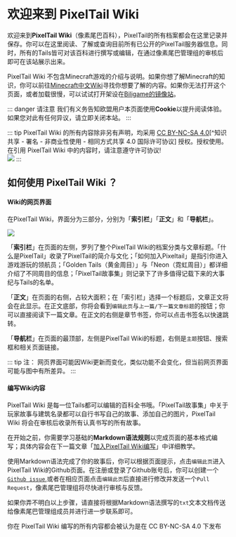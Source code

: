 # 欢迎来到 PixelTail Wiki

欢迎来到**PixelTail Wiki**（像素尾巴百科），PixelTail的所有档案都会在这里记录并保存。你可以在这里阅读、了解或查询目前所有已公开的PixelTail服务器信息。同时，所有的Tails皆可对该百科进行撰写或编辑，在通过像素尾巴管理组的审核后即可在该站展示出来。

PixelTail Wiki 不包含Minecraft游戏的介绍与说明。如果你想了解Minecraft的知识，你可以前往[Minecraft中文Wiki](https://minecraft-zh.gamepedia.com/Minecraft_Wiki)寻找你想要了解的内容。如果你无法打开这个页面，或者加载很慢，可以试试打开架设在[Biligame的镜像站](https://wiki.biligame.com/mc/Minecraft_Wiki)。

::: danger 请注意
我们有义务告知欧盟用户本页面使用**Cookie**以提升阅读体验。如果您对此有任何异议，请立即关闭本站。
:::

::: tip
PixelTail Wiki 的所有内容除非另有声明，均采用 [CC BY-NC-SA 4.0](https://creativecommons.org/licenses/by-nc-sa/4.0/)[^知识共享 - 署名 - 非商业性使用 - 相同方式共享 4.0 国际许可协议] 授权。授权使用。在引用 PixelTail Wiki 中的内容时，请注意遵守许可协议!<br>[![](https://minewiki.net/resources/assets/licenses/cc-by-nc-sa.png)](https://creativecommons.org/licenses/by-nc-sa/4.0/)
:::

## 如何使用 PixelTail Wiki ？

#### Wiki的网页界面

在PixelTail Wiki，界面分为三部分，分别为「**索引栏**」「**正文**」和「**导航栏**」。

![](https://oss.landnet.cloud/beehive%2F4%2FWiki%E5%AF%BC%E8%A7%88.png)

「**索引栏**」在页面的左侧，罗列了整个PixelTail Wiki的档案分类与文章标题。「什么是PixelTail」收录了PixelTail的简介与文化；「如何加入Pixeltail」是指引你进入游戏游玩的领航员；「Golden Tails（黄金周目）」与「Neon（霓虹周目）」都详细介绍了不同周目的信息；「PixelTail故事集」则记录下了许多值得记载下来的大事纪与Tails的名单。

「**正文**」在页面的右侧，占较大面积；在「索引栏」选择一个标题后，文章正文将会在此显示。在正文底部，你将会看到`编辑此页`与`上一篇/下一篇文章标题`的按钮；你可以直接阅读下一篇文章。在正文的右侧是章节书签，你可以点击书签名以快速跳转。

「**导航栏**」在页面的最顶部，左侧是PixelTail Wiki的标题，右侧是`主题`按钮、搜索框和相关页面链接。

::: tip 注：
网页界面可能因Wiki更新而变化，类似功能不会变化，但当前网页界面可能与图中有所差异。
:::

#### 编写Wiki内容

PixelTail Wiki 是每一位Tails都可以编辑的百科全书哦。「PixelTail故事集」中关于玩家故事与建筑名录都可以自行书写自己的故事、添加自己的图片，PixelTail Wiki 将会在审核后收录所有认真书写的所有故事。

在开始之前，你需要学习基础的**Markdown语法规则**以完成页面的基本格式编写；具体内容会在下一篇文章「[加入PixelTail Wiki编写](/wiki)」中详细教学。

使用Markdown语法完成了你的故事后，你可以根据页面提示，点击`编辑此页`进入PixelTail Wiki的Github页面。在注册或登录了Github账号后，你可以创建一个[``Github issue``](https://github.com/BillZhucn/PixelTailWiki/issues/new),或者在相应页面点击`编辑此页`后直接进行修改并发送一个`Pull Request`，像素尾巴管理组将尽快进行审核与反馈。

如果你弄不明白以上步骤，请直接将根据Markdown语法撰写的`txt`文本文档传送给像素尾巴管理组成员并进行进一步联系即可。

你在 PixelTail Wiki 编写的所有内容都会被认为是在 CC BY-NC-SA 4.0 下发布
